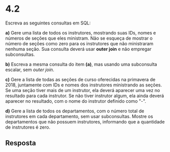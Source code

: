# 4.2

Escreva as seguintes consultas em SQL:

**a)** Gere uma lista de todos os instrutores, mostrando suas IDs, nomes e números de seções que eles ministram. Não se esqueça de mostrar o número de seções como zero para os instrutores que não ministraram nenhuma seção. Sua consulta deverá usar **outer join** e não empregar subconsultas.

**b)** Escreva a mesma consulta do item **(a)**, mas usando uma subconsulta escalar, sem *outer join*.

**c)** Gere a lista de todas as seções de curso oferecidas na primavera de 2018, juntamente com IDs e nomes dos instrutores ministrando as seções. Se uma seção tiver mais de um instrutor, ela deverá aparecer uma vez no resultado para cada instrutor. Se não tiver instrutor algum, ela ainda deverá aparecer no resultado, com o nome do instrutor definido como "-".

**d)** Gere a lista de todos os departamentos, com o número total de instrutores em cada departamento, sem usar subconsultas. Mostre os departamentos que não possuem instrutores, informando que a quantidade de instrutores é zero.

## Resposta
